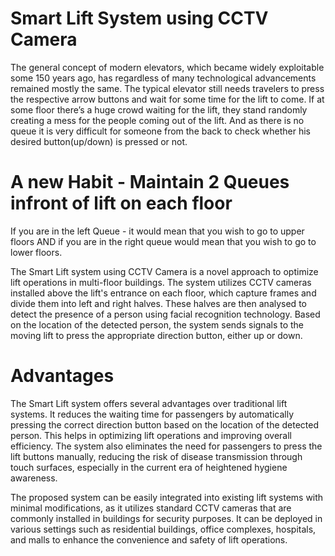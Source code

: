 # Smart Lift System using CCTV Camera

The general concept of modern elevators, which became widely exploitable some 150 years ago, has regardless of many technological advancements remained mostly the same. The typical elevator still needs travelers to press the respective arrow buttons and wait for some time for the lift to come. If at some floor there’s a huge crowd waiting for the lift, they stand randomly creating a mess for the people coming out of the lift. And as there is no queue it is very difficult for someone from the back to check whether his desired button(up/down) is pressed or not.

# A new Habit - Maintain 2 Queues infront of lift on each floor

If you are in the left Queue - it would mean that you wish to go to upper floors AND if you are in the right queue would mean that you wish to go to lower floors.

The Smart Lift system using CCTV Camera is a novel approach to optimize lift operations in multi-floor buildings. The system utilizes CCTV cameras installed above the lift's entrance on each floor, which capture frames and divide them into left and right halves. These halves are then analysed to detect the presence of a person using facial recognition technology. Based on the location of the detected person, the system sends signals to the moving lift to press the appropriate direction button, either up or down.

# Advantages
The Smart Lift system offers several advantages over traditional lift systems. It reduces the waiting time for passengers by automatically pressing the correct direction button based on the location of the detected person. This helps in optimizing lift operations and improving overall efficiency. The system also eliminates the need for passengers to press the lift buttons manually, reducing the risk of disease transmission through touch surfaces, especially in the current era of heightened hygiene awareness.

The proposed system can be easily integrated into existing lift systems with minimal modifications, as it utilizes standard CCTV cameras that are commonly installed in buildings for security purposes. It can be deployed in various settings such as residential buildings, office complexes, hospitals, and malls to enhance the convenience and safety of lift operations.
